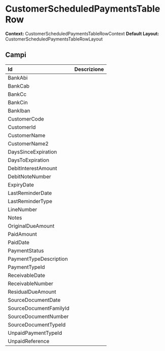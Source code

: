 # CustomerScheduledPaymentsTableRow

**Context:** CustomerScheduledPaymentsTableRowContext
**Default Layout:** CustomerScheduledPaymentsTableRowLayout



## Campi

| Id | Descrizione | 
| :--- | :--- | 
| BankAbi |  | 
| BankCab |  | 
| BankCc |  | 
| BankCin |  | 
| BankIban |  | 
| CustomerCode |  | 
| CustomerId |  | 
| CustomerName |  | 
| CustomerName2 |  | 
| DaysSinceExpiration |  | 
| DaysToExpiration |  | 
| DebitInterestAmount |  | 
| DebitNoteNumber |  | 
| ExpiryDate |  | 
| LastReminderDate |  | 
| LastReminderType |  | 
| LineNumber |  | 
| Notes |  | 
| OriginalDueAmount |  | 
| PaidAmount |  | 
| PaidDate |  | 
| PaymentStatus |  | 
| PaymentTypeDescription |  | 
| PaymentTypeId |  | 
| ReceivableDate |  | 
| ReceivableNumber |  | 
| ResidualDueAmount |  | 
| SourceDocumentDate |  | 
| SourceDocumentFamilyId |  | 
| SourceDocumentNumber |  | 
| SourceDocumentTypeId |  | 
| UnpaidPaymentTypeId |  | 
| UnpaidReference |  | 

